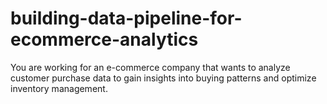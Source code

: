 # building-data-pipeline-for-ecommerce-analytics
You are working for an e-commerce company that wants to analyze customer purchase data to gain insights into buying patterns and optimize inventory management.
